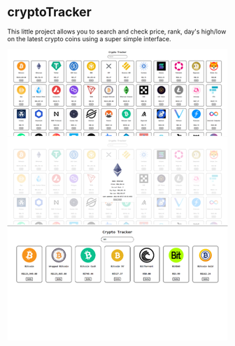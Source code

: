 # cryptoTracker

This little project allows you to search and check price, rank, day's high/low on the latest crypto coins using a super simple interface.

![Screenshot](previewTracker.png)
![Screenshot](previewModal.png)
![Screenshot](previewSearch.png)
